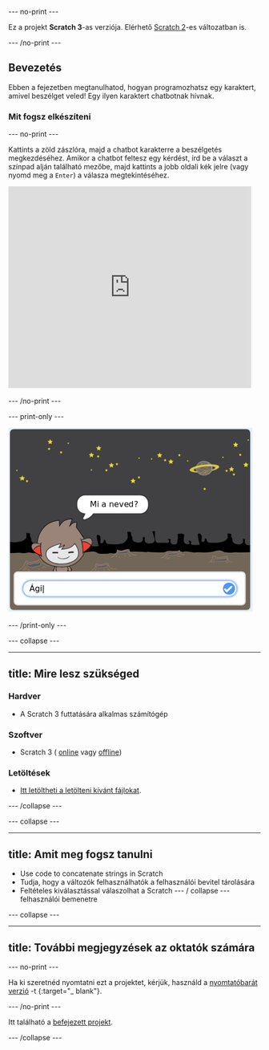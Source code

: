 \--- no-print \---

Ez a projekt **Scratch 3**-as verziója. Elérhető [Scratch 2](https://projects.raspberrypi.org/en/projects/chatbot-scratch2)-es változatban is.

\--- /no-print \---

## Bevezetés

Ebben a fejezetben megtanulhatod, hogyan programozhatsz egy karaktert, amivel beszélget veled! Egy ilyen karaktert chatbotnak hívnak.

### Mit fogsz elkészíteni

\--- no-print \---

Kattints a zöld zászlóra, majd a chatbot karakterre a beszélgetés megkezdéséhez. Amikor a chatbot feltesz egy kérdést, írd be a választ a színpad alján található mezőbe, majd kattints a jobb oldali kék jelre (vagy nyomd meg a `Enter`) a válasza megtekintéséhez.

<div class="scratch-preview">
  <iframe allowtransparency="true" width="485" height="402" src="https://scratch.mit.edu/projects/embed/248864190/?autostart=false" 
  frameborder="0" scrolling="no"></iframe>
</div>

\--- /no-print \---

\--- print-only \---

![teljes projekt](images/chatbot-preview.png)

\--- /print-only \---

\--- collapse \---

* * *

## title: Mire lesz szükséged

### Hardver

- A Scratch 3 futtatására alkalmas számítógép

### Szoftver

- Scratch 3 ( [online](https://rpf.io/scratchon) vagy [offline](https://rpf.io/scratchoff))

### Letöltések

- [Itt letöltheti a letölteni kívánt fájlokat](http://rpf.io/p/en/chatbot-go).

\--- /collapse \---

\--- collapse \---

* * *

## title: Amit meg fogsz tanulni

- Use code to concatenate strings in Scratch
- Tudja, hogy a változók felhasználhatók a felhasználói bevitel tárolására
- Feltételes kiválasztással válaszolhat a Scratch \--- / collapse \--- felhasználói bemenetre

\--- collapse \---

* * *

## title: További megjegyzések az oktatók számára

\--- no-print \---

Ha ki szeretnéd nyomtatni ezt a projektet, kérjük, használd a [nyomtatóbarát verzió](https://projects.raspberrypi.org/en/projects/chatbot/print) -t {:target="_ blank"}.

\--- /no-print \---

Itt található a [befejezett projekt](http://rpf.io/p/en/chatbot-get).

\--- /collapse \---